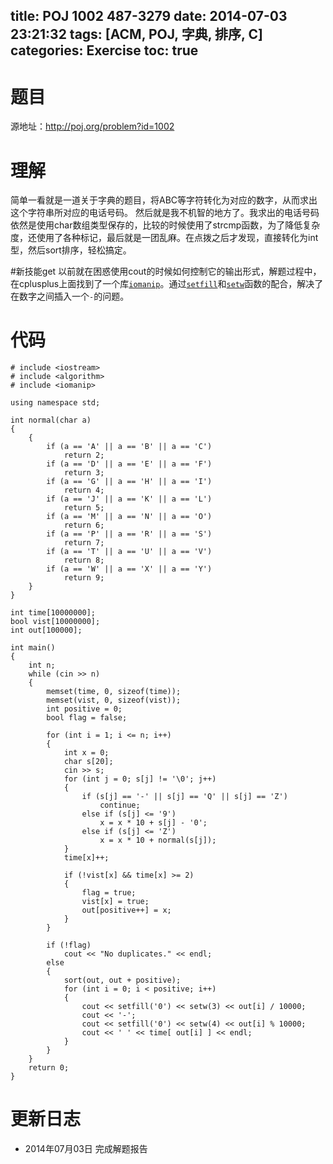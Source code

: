 ﻿title: POJ 1002 487-3279
date: 2014-07-03 23:21:32
tags: [ACM, POJ, 字典, 排序, C]
categories: Exercise
toc: true
---
# 题目
源地址：http://poj.org/problem?id=1002

# 理解
简单一看就是一道关于字典的题目，将ABC等字符转化为对应的数字，从而求出这个字符串所对应的电话号码。
然后就是我不机智的地方了。我求出的电话号码依然是使用char数组类型保存的，比较的时候使用了strcmp函数，为了降低复杂度，还使用了各种标记，最后就是一团乱麻。在点拨之后才发现，直接转化为int型，然后sort排序，轻松搞定。

<!-- more -->

#新技能get
以前就在困惑使用cout的时候如何控制它的输出形式，解题过程中，在cplusplus上面找到了一个库[`iomanip`](http://www.cplusplus.com/reference/iomanip/)。通过[`setfill`](http://www.cplusplus.com/reference/iomanip/setfill/)和[`setw`](http://www.cplusplus.com/reference/iomanip/setw/)函数的配合，解决了在数字之间插入一个`-`的问题。

# 代码
```
# include <iostream>
# include <algorithm>
# include <iomanip>

using namespace std;

int normal(char a)
{
    {
        if (a == 'A' || a == 'B' || a == 'C')
            return 2;
        if (a == 'D' || a == 'E' || a == 'F')
            return 3;
        if (a == 'G' || a == 'H' || a == 'I')
            return 4;
        if (a == 'J' || a == 'K' || a == 'L')
            return 5;
        if (a == 'M' || a == 'N' || a == 'O')
            return 6;
        if (a == 'P' || a == 'R' || a == 'S')
            return 7;
        if (a == 'T' || a == 'U' || a == 'V')
            return 8;
        if (a == 'W' || a == 'X' || a == 'Y')
            return 9;
    }
}

int time[10000000];
bool vist[10000000];
int out[100000];

int main()
{
    int n;
    while (cin >> n)
    {
        memset(time, 0, sizeof(time));
        memset(vist, 0, sizeof(vist));
        int positive = 0;
        bool flag = false;

        for (int i = 1; i <= n; i++)
        {
            int x = 0;
            char s[20];
            cin >> s;
            for (int j = 0; s[j] != '\0'; j++)
            {
                if (s[j] == '-' || s[j] == 'Q' || s[j] == 'Z')
                    continue;
                else if (s[j] <= '9')
                    x = x * 10 + s[j] - '0';
                else if (s[j] <= 'Z')
                    x = x * 10 + normal(s[j]);
            }
            time[x]++;

            if (!vist[x] && time[x] >= 2)
            {
                flag = true;
                vist[x] = true;
                out[positive++] = x;
            }
        }

        if (!flag)
            cout << "No duplicates." << endl;
        else
        {
            sort(out, out + positive);
            for (int i = 0; i < positive; i++)
            {
                cout << setfill('0') << setw(3) << out[i] / 10000;
                cout << '-';
                cout << setfill('0') << setw(4) << out[i] % 10000;
                cout << ' ' << time[ out[i] ] << endl;
            }
        }
    }
    return 0;
}
```

# 更新日志
- 2014年07月03日 完成解题报告